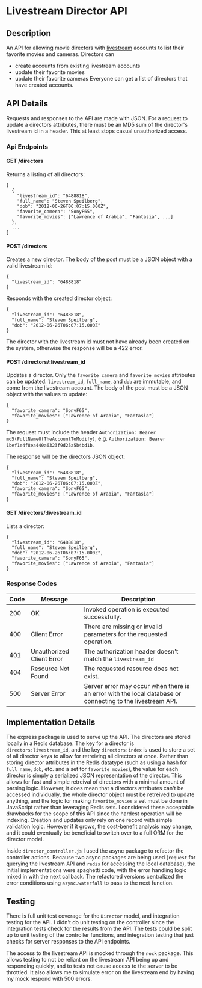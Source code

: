 # Livestream Director API

## Description

An API for allowing movie directors with
[livestream](http://new.livestream.com) accounts to list their
favorite movies and cameras. Directors can
* create accounts from existing livestream accounts
* update their favorite movies
* update their favorite cameras
Everyone can get a list of directors that have created accounts.

## API Details

Requests and responses to the API are made with JSON. For a request to
update a directors attributes, there must be an MD5 sum of the
director's livestream id in a header. This at least stops casual
unauthorized access.

### Api Endpoints

#### GET /directors

Returns a listing of all directors:

    [
	  {
	    "livestream_id": "6488818",
		"full_name": "Steven Speilberg",
		"dob": "2012‐06‐26T06:07:15.000Z",
		"favorite_camera": "SonyF65",
		"favorite_movies": ["Lawrence of Arabia", "Fantasia", ...]
	  },
	  ...
	]

#### POST /directors

Creates a new director. The body of the post must be a JSON object
with a valid livestream id:

    {
	  "livestream_id": "6488818"
	}

Responds with the created director object:

    {
	  "livestream_id": "6488818",
	  "full_name": "Steven Speilberg",
	  "dob": "2012‐06‐26T06:07:15.000Z"
	}

The director with the livestream id must not have already been created
on the system, otherwise the response will be a 422 error.

#### POST /directors/:livestream_id

Updates a director. Only the `favorite_camera` and `favorite_movies`
attributes can be updated. `livestream_id`, `full_name`, and `dob` are
immutable, and come from the livestream account. The body of the post
must be a JSON object with the values to update:

    {
	  "favorite_camera": "SonyF65",
	  "favorite_movies": ["Lawrence of Arabia", "Fantasia"]
	}

The request must include the header `Authorization: Bearer
md5(FullNameOfTheAccountToModify)`, e.g. `Authorization: Bearer
1bef1e4f8ea440a6323f9d25a5b4bd1b`.

The response will be the directors JSON object:

	{
	  "livestream_id": "6488818",
	  "full_name": "Steven Speilberg",
	  "dob": "2012‐06‐26T06:07:15.000Z",
	  "favorite_camera": "SonyF65",
	  "favorite_movies": ["Lawrence of Arabia", "Fantasia"]
	}

#### GET /directors/:livestream_id

Lists a director:

	{
	  "livestream_id": "6488818",
	  "full_name": "Steven Speilberg",
	  "dob": "2012‐06‐26T06:07:15.000Z",
	  "favorite_camera": "SonyF65",
	  "favorite_movies": ["Lawrence of Arabia", "Fantasia"]
	}

### Response Codes

| Code | Message      | Description                                 |
|------|--------------|---------------------------------------------|
| 200  | OK           | Invoked operation is executed successfully. |
| 400  | Client Error | There are missing or invalid parameters for the requested operation. |
| 401  | Unauthorized Client Error | The authorization header doesn't match the `livestream_id` |
| 404  | Resource Not Found | The requested resource does not exist. |
| 500  | Server Error | Server error may occur when there is an error with the local database or connecting to the livestream API. |


## Implementation Details

The express package is used to serve up the API. The directors are
stored locally in a Redis database. The key for a director is
`directors:livestream_id`, and the key `directors:index` is used to
store a set of all director keys to allow for retreiving all directors
at once. Rather than storing director attributes in the Redis datatype
(such as using a hash for `full_name`, `dob`, etc. and a set for
`favorite_movies`), the value for each director is simply a serialized
JSON representation of the director. This allows for fast and simple
retreival of directors with a minimal amount of parsing
logic. However, it does mean that a directors attributes can't be
accessed individually, the whole director object must be retreived to
update anything, and the logic for making `favorite_movies` a set must
be done in JavaScript rather than leveraging Redis sets. I considered
these acceptable drawbacks for the scope of this API since the hardest
operation will be indexing. Creation and updates only rely on one
record with simple validation logic. However if it grows, the
cost-benefit analysis may change, and it could eventually be
beneficial to switch over to a full ORM for the director model.

Inside `director_controller.js` I used the async package to refactor
the controller actions. Because two async packages are being used
(`request` for querying the livestream API and `redis` for accessing
the local database), the initial implementations were spaghetti code,
with the error handling logic mixed in with the next callback. The
refactored versions centralized the error conditions using
`async.waterfall` to pass to the next function.

## Testing

There is full unit test coverage for the `Director` model,
and integration testing for the API. I didn't do unit testing on the
controller since the integration tests check for the results from the
API. The tests could be split up to unit testing of the controller
functions, and integration testing that just checks for server
responses to the API endpoints.

The access to the livestream API is mocked through the `nock`
package. This allows testing to not be reliant on the livestream API
being up and responding quickly, and to tests not cause access to the
server to be throttled. It also allows me to simulate error on the
livestream end by having my mock respond with 500 errors.
